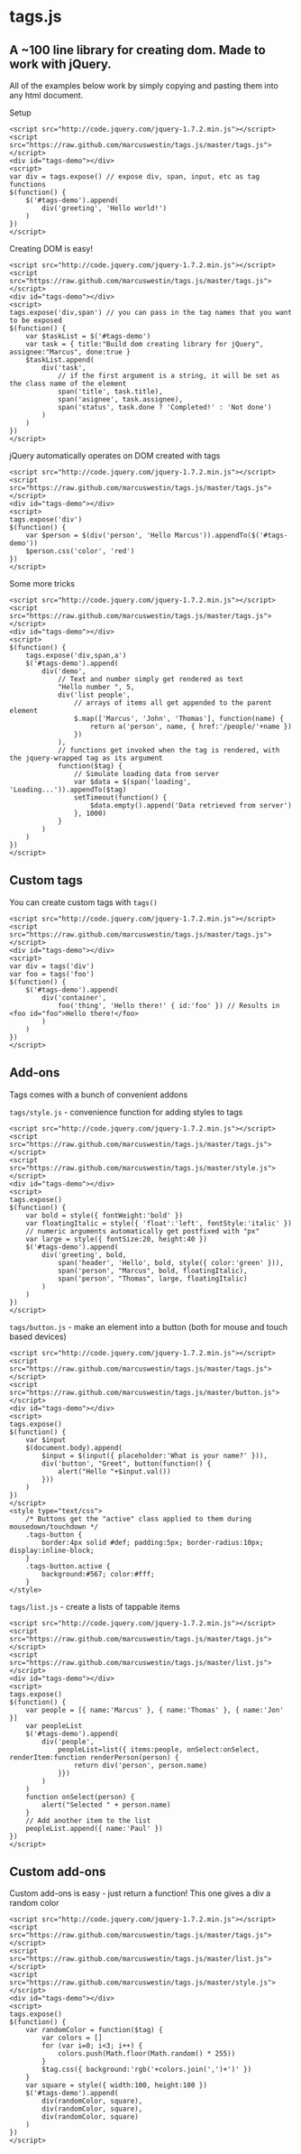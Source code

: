 tags.js
=======

A ~100 line library for creating dom. Made to work with jQuery.
---------------------------------------------------------------

All of the examples below work by simply copying and pasting them into any html document.

Setup

	<script src="http://code.jquery.com/jquery-1.7.2.min.js"></script>
	<script src="https://raw.github.com/marcuswestin/tags.js/master/tags.js"></script>
	<div id="tags-demo"></div>
	<script>
	var div = tags.expose() // expose div, span, input, etc as tag functions
	$(function() {
		$('#tags-demo').append(
			div('greeting', 'Hello world!')
		)
	})
	</script>

Creating DOM is easy!

	<script src="http://code.jquery.com/jquery-1.7.2.min.js"></script>
	<script src="https://raw.github.com/marcuswestin/tags.js/master/tags.js"></script>
	<div id="tags-demo"></div>
	<script>
	tags.expose('div,span') // you can pass in the tag names that you want to be exposed
	$(function() {
		var $taskList = $('#tags-demo')
		var task = { title:"Build dom creating library for jQuery", assignee:"Marcus", done:true }
		$taskList.append(
			div('task',
				// if the first argument is a string, it will be set as the class name of the element
				span('title', task.title),
				span('asignee', task.assignee),
				span('status', task.done ? 'Completed!' : 'Not done')
			)
		)
	})
	</script>		

jQuery automatically operates on DOM created with tags

	<script src="http://code.jquery.com/jquery-1.7.2.min.js"></script>
	<script src="https://raw.github.com/marcuswestin/tags.js/master/tags.js"></script>
	<div id="tags-demo"></div>
	<script>
	tags.expose('div')
	$(function() {
		var $person = $(div('person', 'Hello Marcus')).appendTo($('#tags-demo'))
		$person.css('color', 'red')
	})
	</script>

Some more tricks

	<script src="http://code.jquery.com/jquery-1.7.2.min.js"></script>
	<script src="https://raw.github.com/marcuswestin/tags.js/master/tags.js"></script>
	<div id="tags-demo"></div>
	<script>
	$(function() {
		tags.expose('div,span,a')
		$('#tags-demo').append(
			div('demo',
				// Text and number simply get rendered as text
				"Hello number ", 5,
				div('list people',
					// arrays of items all get appended to the parent element
					$.map(['Marcus', 'John', 'Thomas'], function(name) {
						return a('person', name, { href:'/people/'+name })
					})
				),
				// functions get invoked when the tag is rendered, with the jquery-wrapped tag as its argument
				function($tag) {
					// Simulate loading data from server
					var $data = $(span('loading', 'Loading...')).appendTo($tag)
					setTimeout(function() {
						$data.empty().append('Data retrieved from server')
					}, 1000)
				}
			)
		)
	})
	</script>

Custom tags
-----------

You can create custom tags with `tags()`

	<script src="http://code.jquery.com/jquery-1.7.2.min.js"></script>
	<script src="https://raw.github.com/marcuswestin/tags.js/master/tags.js"></script>
	<div id="tags-demo"></div>
	<script>
	var div = tags('div')
	var foo = tags('foo')
	$(function() {
		$('#tags-demo').append(
			div('container',
				foo('thing', 'Hello there!' { id:'foo' }) // Results in <foo id="foo">Hello there!</foo>
			)
		)
	})
	</script>

Add-ons
-------

Tags comes with a bunch of convenient addons

`tags/style.js` - convenience function for adding styles to tags

	<script src="http://code.jquery.com/jquery-1.7.2.min.js"></script>
	<script src="https://raw.github.com/marcuswestin/tags.js/master/tags.js"></script>
	<script src="https://raw.github.com/marcuswestin/tags.js/master/style.js"></script>
	<div id="tags-demo"></div>
	<script>
	tags.expose()
	$(function() {
		var bold = style({ fontWeight:'bold' })
		var floatingItalic = style({ 'float':'left', fontStyle:'italic' })
		// numeric arguments automatically get postfixed with "px" 
		var large = style({ fontSize:20, height:40 })
		$('#tags-demo').append(
			div('greeting', bold,
				span('header', 'Hello', bold, style({ color:'green' })),
				span('person', "Marcus", bold, floatingItalic),
				span('person', "Thomas", large, floatingItalic)
			)
		)
	})
	</script>

`tags/button.js` - make an element into a button (both for mouse and touch based devices)

	<script src="http://code.jquery.com/jquery-1.7.2.min.js"></script>
	<script src="https://raw.github.com/marcuswestin/tags.js/master/tags.js"></script>
	<script src="https://raw.github.com/marcuswestin/tags.js/master/button.js"></script>
	<div id="tags-demo"></div>
	<script>
	tags.expose()
	$(function() {
		var $input
		$(document.body).append(
			$input = $(input({ placeholder:'What is your name?' })),
			div('button', "Greet", button(function() {
				alert("Hello "+$input.val())
			}))
		)
	})
	</script>
	<style type="text/css">
		/* Buttons get the "active" class applied to them during mousedown/touchdown */
		.tags-button {
			border:4px solid #def; padding:5px; border-radius:10px; display:inline-block;
		}
		.tags-button.active {
			background:#567; color:#fff;
		}
	</style>

`tags/list.js` - create a lists of tappable items

	<script src="http://code.jquery.com/jquery-1.7.2.min.js"></script>
	<script src="https://raw.github.com/marcuswestin/tags.js/master/tags.js"></script>
	<script src="https://raw.github.com/marcuswestin/tags.js/master/list.js"></script>
	<div id="tags-demo"></div>
	<script>
	tags.expose()
	$(function() {
		var people = [{ name:'Marcus' }, { name:'Thomas' }, { name:'Jon' }]
		var peopleList
		$('#tags-demo').append(
			div('people',
				peopleList=list({ items:people, onSelect:onSelect, renderItem:function renderPerson(person) {
					return div('person', person.name)
				}})
			)
		)
		function onSelect(person) {
			alert("Selected " + person.name)
		}
		// Add another item to the list
		peopleList.append({ name:'Paul' })
	})
	</script>

Custom add-ons
--------------

Custom add-ons is easy - just return a function! This one gives a div a random color

	<script src="http://code.jquery.com/jquery-1.7.2.min.js"></script>
	<script src="https://raw.github.com/marcuswestin/tags.js/master/tags.js"></script>
	<script src="https://raw.github.com/marcuswestin/tags.js/master/list.js"></script>
	<script src="https://raw.github.com/marcuswestin/tags.js/master/style.js"></script>
	<div id="tags-demo"></div>
	<script>
	tags.expose()
	$(function() {
		var randomColor = function($tag) {
			var colors = []
			for (var i=0; i<3; i++) {
				colors.push(Math.floor(Math.random() * 255))
			}
			$tag.css({ background:'rgb('+colors.join(',')+')' })
		}
		var square = style({ width:100, height:100 })
		$('#tags-demo').append(
			div(randomColor, square),
			div(randomColor, square),
			div(randomColor, square)
		)
	})
	</script>
	
